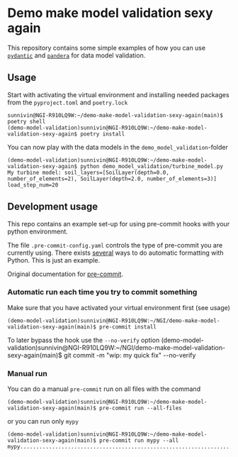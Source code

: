 # Demo make model validation sexy again

This repository contains some simple examples of how you can use [`pydantic`](https://pydantic-docs.helpmanual.io/) and [`pandera`](https://pandera.readthedocs.io/en/stable/dataframe_schemas.html) for data model validation.

## Usage
Start with activating the virtual environment and installing needed packages from the `pyproject.toml` and `poetry.lock`

    sunnivin@NGI-R910LQ9W:~/demo-make-model-validation-sexy-again(main)$ poetry shell
    (demo-model-validation)sunnivin@NGI-R910LQ9W:~/demo-make-model-validation-sexy-again$ poetry install


You can now play with the data models in the `demo_model_validation`-folder

    (demo-model-validation)sunnivin@NGI-R910LQ9W:~/demo-make-model-validation-sexy-again$ python demo_model_validation/turbine_model.py
    My turbine model: soil_layers=[SoilLayer(depth=0.0, number_of_elements=2), SoilLayer(depth=2.0, number_of_elements=3)] load_step_num=20


## Development usage

This repo contains an example set-up for using pre-commit hooks with your python environment.

The file `.pre-commit-config.yaml` controls the type of pre-commit you are currently using. There exists [several](https://towardsdatascience.com/pre-commit-hooks-you-must-know-ff247f5feb7e) ways to do automatic formatting with Python. This is just an example.

Original documentation for [pre-commit](https://pre-commit.com/).

### Automatic run each time you try to commit something

Make sure that you have activated your virtual environment first (see usage)

    (demo-model-validation)sunnivin@NGI-R910LQ9W:~/NGI/demo-make-model-validation-sexy-again(main)$ pre-commit install

To later bypass the hook use the `--no-verify` option
    (demo-model-validation)sunnivin@NGI-R910LQ9W:~/NGI/demo-make-model-validation-sexy-again(main)$ git commit -m "wip: my quick fix" --no-verify

### Manual run
You can do a manual `pre-commit` run on all files with the command

    (demo-model-validation)sunnivin@NGI-R910LQ9W:~/demo-make-model-validation-sexy-again(main)$ pre-commit run --all-files

or you can run only `mypy`

    (demo-model-validation)sunnivin@NGI-R910LQ9W:~/demo-make-model-validation-sexy-again(main)$ pre-commit run mypy --all
    mypy.....................................................................Passed
